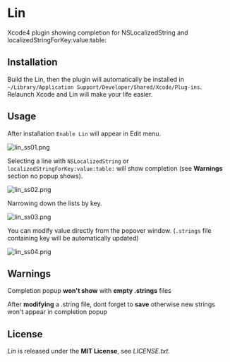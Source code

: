 # Lin
Xcode4 plugin showing completion for NSLocalizedString and localizedStringForKey:value:table:


## Installation
Build the Lin, then the plugin will automatically be installed in `~/Library/Application Support/Developer/Shared/Xcode/Plug-ins`.  
Relaunch Xcode and Lin will make your life easier.


## Usage
After installation `Enable Lin` will appear in Edit menu.  

![lin_ss01.png](http://adotout.sakura.ne.jp/github/Lin/lin_ss01.png)

Selecting a line with `NSLocalizedString` or `localizedStringForKey:value:table:` will show completion (see **Warnings** section no popup shows).

![lin_ss02.png](http://adotout.sakura.ne.jp/github/Lin/lin_ss02.png)

Narrowing down the lists by key.  

![lin_ss03.png](http://adotout.sakura.ne.jp/github/Lin/lin_ss03.png)

You can modify value directly from the popover window. (`.strings` file containing key will be automatically updated) 

![lin_ss04.png](http://adotout.sakura.ne.jp/github/Lin/lin_ss04.png)


## Warnings

Completion popup **won't show** with **empty .strings** files

After **modifying** a .string file, dont forget to **save** otherwise new strings won't appear in completion popup


## License
*Lin* is released under the **MIT License**, see *LICENSE.txt*.

